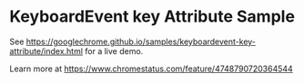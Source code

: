 KeyboardEvent key Attribute Sample
===
See https://googlechrome.github.io/samples/keyboardevent-key-attribute/index.html for a live demo.

Learn more at https://www.chromestatus.com/feature/4748790720364544
